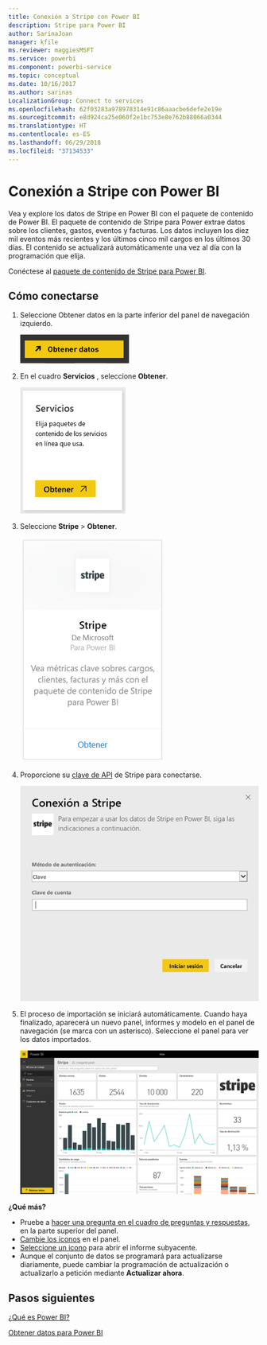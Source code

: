 ```yaml
---
title: Conexión a Stripe con Power BI
description: Stripe para Power BI
author: SarinaJoan
manager: kfile
ms.reviewer: maggiesMSFT
ms.service: powerbi
ms.component: powerbi-service
ms.topic: conceptual
ms.date: 10/16/2017
ms.author: sarinas
LocalizationGroup: Connect to services
ms.openlocfilehash: 62f03283a978978314e91c86aaacbe6defe2e19e
ms.sourcegitcommit: e8d924ca25e060f2e1bc753e8e762b88066a0344
ms.translationtype: HT
ms.contentlocale: es-ES
ms.lasthandoff: 06/29/2018
ms.locfileid: "37134533"
---
```

# <a name="connect-to-stripe-with-power-bi"></a>Conexión a Stripe con Power BI
Vea y explore los datos de Stripe en Power BI con el paquete de contenido de Power BI. El paquete de contenido de Stripe para Power extrae datos sobre los clientes, gastos, eventos y facturas. Los datos incluyen los diez mil eventos más recientes y los últimos cinco mil cargos en los últimos 30 días. El contenido se actualizará automáticamente una vez al día con la programación que elija. 

Conéctese al [paquete de contenido de Stripe para Power BI](https://app.powerbi.com/getdata/services/stripe).

## <a name="how-to-connect"></a>Cómo conectarse
1. Seleccione Obtener datos en la parte inferior del panel de navegación izquierdo.  
   
    ![](media/service-connect-to-stripe/getdata.png)
2. En el cuadro **Servicios** , seleccione **Obtener**.  
   
    ![](media/service-connect-to-stripe/services.png)  
3. Seleccione **Stripe** &gt; **Obtener**.  
   
    ![](media/service-connect-to-stripe/stripe.png)  
4. Proporcione su [clave de API](https://dashboard.stripe.com/account/apikeys) de Stripe para conectarse.  
   
    ![](media/service-connect-to-stripe/creds.png)
5. El proceso de importación se iniciará automáticamente. Cuando haya finalizado, aparecerá un nuevo panel, informes y modelo en el panel de navegación (se marca con un asterisco). Seleccione el panel para ver los datos importados.
   
    ![](media/service-connect-to-stripe/dashboard.png)

**¿Qué más?**

* Pruebe a [hacer una pregunta en el cuadro de preguntas y respuestas](power-bi-q-and-a.md), en la parte superior del panel.
* [Cambie los iconos](service-dashboard-edit-tile.md) en el panel.
* [Seleccione un icono](service-dashboard-tiles.md) para abrir el informe subyacente.
* Aunque el conjunto de datos se programará para actualizarse diariamente, puede cambiar la programación de actualización o actualizarlo a petición mediante **Actualizar ahora**.

## <a name="next-steps"></a>Pasos siguientes
[¿Qué es Power BI?](power-bi-overview.md)

[Obtener datos para Power BI](service-get-data.md)

